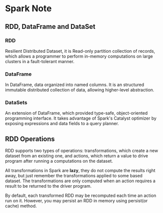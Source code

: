 # Spark Note

## RDD, DataFrame and DataSet

### RDD
Resilient Distributed Dataset, it is Read-only partition collection of records, which allows a programmer to perform in-memory computations on large clusters in a fault-tolerant manner.

### DataFrame
In DataFrame, data organized into named columns. It is an structured immutable distributed collection of data, allowing higher-level abstraction.

### DataSets
An extension of DataFrame, which provided type-safe, object-oriented programming interface. It takes advantage of Spark's Catalyst optimizer by exposing expressions and data fields to a query planner.

## RDD Operations
RDD supports two types of operations: transformations, which create a new dataset from an existing one, and actions, which return a value to drive program after running a computations on the dataset.

All transformations in Spark are **lazy**, they do not compute the results right away, but just remember the transformations applied to some based dataset. The transformations are only computed when an action requires a result to be returned to the driver program.

By default, each transformed RDD may be recomputed each time an action run on it. However, you may persist an RDD in memory using persist(or cache) method.
